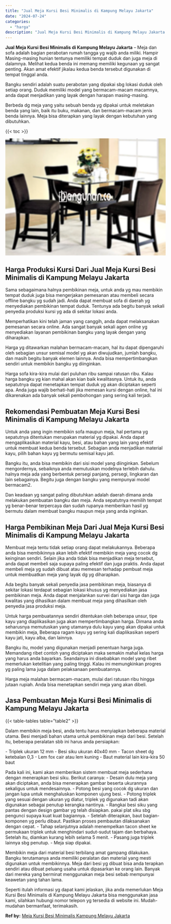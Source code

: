```yaml
---
title: "Jual Meja Kursi Besi Minimalis di Kampung Melayu Jakarta"
date: "2024-07-24"
categories: 
  - "harga"
description: "Jual Meja Kursi Besi Minimalis di Kampung Melayu Jakarta. Seperti itulah informasi yg dapat kami jelaskan, jika anda memerlukan Meja Kursi Besi Minimalis di..."
---
```


**Jual Meja Kursi Besi Minimalis di Kampung Melayu Jakarta** – Meja dan sofa adalah bagian perabotan rumah tangga yg wajib anda miliki. Hampir Masing-masing hunian tentunya memiliki tempat duduk dan juga meja di dalamnya. Melihat kedua benda ini memang memiliki kegunaan yg sangat penting. Akan amat efektif jikalau kedua benda tersebut digunakan di tempat tinggal anda.

Bangku sendiri adalah suatu perabotan yang dipakai sbg lokasi duduk oleh setiap orang. Duduk memiliki model yang bermacam-macam macamnya, anda dapat menjadikan yang layak dengan harapan masing-masing.

Berbeda dg meja yang yaitu sebuah benda yg dipakai untuk meletakan benda yang lain, baik itu buku, makanan, dan bermacam-macam jenis benda lainnya. Meja bisa diterapkan yang layak dengan kebutuhan yang dibutuhkan.

{{< toc >}}

![Jual Meja Kursi Besi Minimalis di Kampung Melayu Jakarta](/images/jual-meja-besi-murah03.png)

## Harga Produksi Kursi Dari Jual Meja Kursi Besi Minimalis di Kampung Melayu Jakarta

Sama sebagaimana halnya pembikinan meja, untuk anda yg mau membikin tempat duduk juga bisa mengerjakan pemesanan atau membeli secara offline bangku yg sudah jadi. Anda dapat membuat sofa di daerah yg menyediakan pembikinan tempat duduk. Tentunya ada begitu banyak sekali penyedia produksi kursi yg ada di sekitar lokasi anda.

Memperhatikan kini telah jaman yang canggih, anda dapat melaksanakan pemesanan secara online. Ada sangat banyak sekali agen online yg menyediakan layanan pembikinan bangku yang layak dengan yang diharapkan.

Harga yg ditawarkan malahan bermacam-macam, hal itu dapat dipengaruhi oleh sebagian unsur semisal model yg akan diwujudkan, jumlah bangku, dan masih begitu banyak elemen lainnya. Anda bisa mempertimbangkan sendiri untuk membikin bangku yg diinginkan.

Harga sofa kira-kira mulai dari puluhan ribu sampai ratusan ribu. Kalau harga bangku yg kian mahal akan kian baik kwalitasnya. Untuk itu, anda sepatutnya dapat menetapkan tempat duduk yg akan diciptakan seperti apa. Anda juga wajib berhati-hati jika memesan kursi dengan online, hal ini dikarenakan ada banyak sekali pembohongan yang sering kali terjadi.

## Rekomendasi Pembuatan Meja Kursi Besi Minimalis di Kampung Melayu Jakarta

Untuk anda yang ingin membikin sofa maupun meja, hal pertama yg sepatutnya ditentukan merupakan material yg dipakai. Anda dapat mengaplikasikan material kayu, besi, atau bahan yang lain yang efektif untuk membuat kedua benda tersebut. Sebagian anda menjadikan material kayu, pilih bahan kayu yg bermutu semisal kayu jati.

Bangku itu, anda bisa membikin dari sisi model yang diinginkan. Sebelum mengordernya, sebaiknya anda memutuskan modelnya terlebih dahulu. halnya meja ada yang berbentuk persegi panjang, persegi, lingkaran dan lain sebagainya. Begitu juga dengan bangku yang mempunyai model bermacam2.

Dan keadaan yg sangat paling dibutuhkan adalah daerah dimana anda melakukan pembuatan bangku dan meja. Anda sepatutnya memilih tempat yg benar-benar terpercaya dan sudah rupanya memberikan hasil yg bermutu dalam membuat bangku maupun meja yang anda inginkan.

## Harga Pembikinan Meja Dari Jual Meja Kursi Besi Minimalis di Kampung Melayu Jakarta

Membuat meja tentu tidak setiap orang dapat melakukannya. Beberapa anda bisa membikinnya akan lebih efektif membikin meja yang cocok dg keinginan sendiri. Selain jika anda tidak bisa menjadikan meja tersebut, anda dapat membeli saja supaya paling efektif dan juga praktis. Anda dapat membeli meja yg sudah dibuat atau memesan terhadap pembuat meja untuk membuatkan meja yang layak dg yg diharapkan.

Ada begitu banyak sekali penyedia jasa pembikinan meja, biasanya di sekitar lokasi terdapat sebagian lokasi khusus yg menyediakan jasa pembikinan meja. Anda dapat menjalankan survei dari sisi harga dan juga kwalitas yang dihasilkan dalam membuat meja yang dihasilkan oleh penyedia jasa produksi meja.

Untuk harga pembuatannya sendiri ditentukan oleh beberapa unsur, tipe kayu yang diaplikasikan juga akan mempertimbangkan harga. Dimana anda seharusnya memutuskan yang utamanya dulu kayu yang akan dipakai untuk membikin meja, Beberapa ragam kayu yg sering kali diaplikasikan seperti kayu jati, kayu alba, dan lainnya.

Bangku itu, model yang digunakan menjadi penentuan harga juga. Memandang ribet contoh yang diciptakan maka semakin mahal kelas harga yang harus anda bayarkan. Seandainya ini disebabkan model yang ribet memerlukan ketelitian yang paling tinggi. Kalau ini memungkinkan progres yg paling lama juga dalam pelaksanaan pembuatannya.

Harga meja malahan bermacam-macam, mulai dari ratusan ribu hingga jutaan rupiah. Anda bisa menetapkan sendiri meja yang akan dibeli.

## Jasa Pembuatan Meja Kursi Besi Minimalis di Kampung Melayu Jakarta

{{< table-tables table="table2" >}}

Dalam membikin meja besi, anda tentu harus menyiapkan beberapa material utama. Besi menjadi bahan utama untuk pembikinan meja dari besi. Setelah itu, beberapa peralatan sbb ini harus anda persiapkan:

\- Triplek ukuran 12 mm - Besi siku ukuran 40x40 mm - Tacon sheet dg ketebalan 0,3 - Lem fox cair atau lem kuning - Baut material lain kira-kira 50 baut

Pada kali ini, kami akan memberikan sistem membuat meja sederhana dengan menerapkan besi siku. Berikut caranya: - Desain dulu meja yang akan diciptakan, anda bisa menerapkan gambar beserta ukurannya sekaligus untuk mendesainnya. - Potong besi yang cocok dg ukuran dan jangan lupa untuk menghaluskan komponen ujung besi. - Potong triplek yang sesuai dengan ukuran yg diatur, triplek yg digunakan tadi akan digunakan sebagai penutup kerangka nantinya. - Rangkai besi siku yang pantas dengan design gambar yg telah disiapkan. pakai plat siku sbg pengunci supaya kuat kuat bagiannya. - Setelah diterapkan, baut bagian-komponen yg perlu dibaut. Pastikan proses pembautan dilaksanakan dengan cepat. - Tahap selanjutnya adalah menempelkan tacon sheet ke permukaan triplek untuk menghindari sudut-sudut tajam dan berbahaya. Setelah itu, diamkan kurang lebih selama 5 menit. - Pasang juga triplek lainnya sbg penutup. - Meja siap dipakai.

Membikin meja dari material besi terbilang amat gampang dilakukan. Bangku terutamanya anda memiliki peralatan dan material yang mesti digunakan untuk membikinnya. Meja dari besi yg dibuat bisa anda terapkan sendiri atau dibuat peluang usaha untuk dipasarkan ke orang lain. Banyak dari mereka yang berminat menggunakan meja besi sebab mempunyai keawetan yang tahan lama.

Seperti itulah informasi yg dapat kami jelaskan, jika anda memerlukan Meja Kursi Besi Minimalis di Kampung Melayu Jakarta bisa menggunakan jasa kami, silahkan hubungi nomor telepon yg tersedia di website ini. Mudah-mudahan bermanfaat, terimakasih.

**Ref by:** [Meja Kursi Besi Minimalis Kampung Melayu Jakarta](https://id.wikipedia.org/wiki/Meja)
